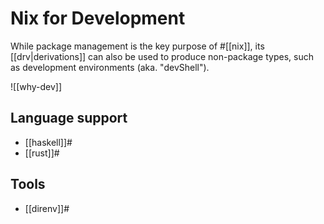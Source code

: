 # Nix for Development

While package management is the key purpose of #[[nix]], its [[drv|derivations]] can also be used to produce non-package types, such as development environments (aka. "devShell").

![[why-dev]]

## Language support

- [[haskell]]#
- [[rust]]#

## Tools

- [[direnv]]#